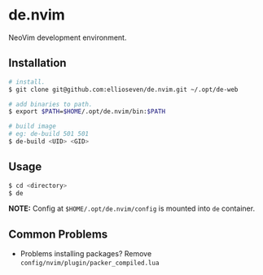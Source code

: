 # de.nvim

NeoVim development environment.

## Installation

```bash
# install.
$ git clone git@github.com:ellioseven/de.nvim.git ~/.opt/de-web

# add binaries to path.
$ export $PATH=$HOME/.opt/de.nvim/bin:$PATH

# build image
# eg: de-build 501 501 
$ de-build <UID> <GID>
```

## Usage

```bash
$ cd <directory>
$ de
```

__NOTE:__ Config at `$HOME/.opt/de.nvim/config` is mounted into `de` container.

## Common Problems

- Problems installing packages? Remove `config/nvim/plugin/packer_compiled.lua`
